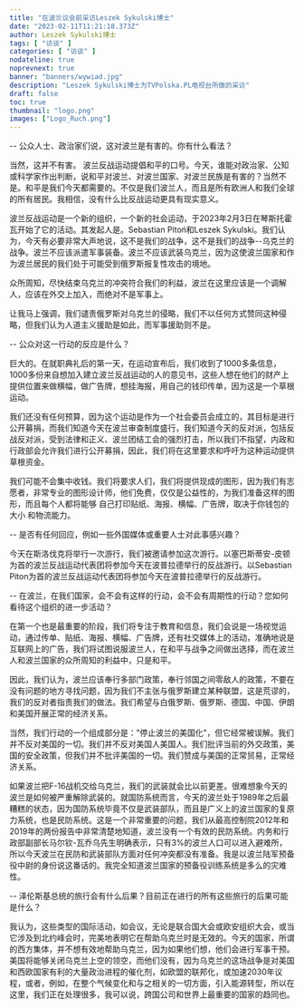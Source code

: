 ```yaml
---
title: "在波兰议会前采访Leszek Sykulski博士"
date: "2023-02-11T11:21:18.373Z"
author: Leszek Sykulski博士
tags: [ "访谈" ]
categories: [ "访谈" ]
nodateline: true
noprevnext: true
banner: "banners/wywiad.jpg"
description: "Leszek Sykulski博士为TVPolska.PL电视台所做的采访"
draft: false
toc: true
thumbnail: "logo.png"
images: ["Logo_Ruch.png"]
---
```


-- 公众人士、政治家们说，这对波兰是有害的。你有什么看法？


当然，这并不有害。
波兰反战运动提倡和平的口号。今天，谁能对政治家、公知或科学家作出判断，说和平对波兰、对波兰国家、对波兰民族是有害的？当然不是。和平是我们今天都需要的。不仅是我们波兰人，而且是所有欧洲人和我们全球的所有居民。我相信，没有什么比反战运动更具有现实意义。


波兰反战运动是一个新的组织，一个新的社会运动，于2023年2月3日在琴斯托霍瓦开始了它的活动。其发起人是。Sebastian Pitoń和Leszek Sykulski。我们认为，今天有必要非常大声地说，这不是我们的战争，这不是我们的战争--乌克兰的战争。波兰不应该派遣军事装备。波兰不应该武装乌克兰，因为这使波兰国家和作为波兰居民的我们处于可能受到俄罗斯报复性攻击的境地。


众所周知，尽快结束乌克兰的冲突符合我们的利益，波兰在这里应该是一个调解人，应该在外交上加入，而绝对不是军事上。


让我马上强调，我们谴责俄罗斯对乌克兰的侵略，我们不以任何方式赞同这种侵略，但我们认为人道主义援助是如此，而军事援助则不是。


-- 公众对这一行动的反应是什么？


巨大的。在就职典礼后的第一天，在运动宣布后，我们收到了1000多条信息，1000多份来自想加入建立波兰反战运动的人的意见书，这些人想在他们的财产上提供位置来做横幅，做广告牌，想挂海报，用自己的钱印传单，因为这是一个草根运动。


我们还没有任何预算，因为这个运动是作为一个社会委员会成立的，其目标是进行公开募捐，而我们知道今天在波兰审查制度盛行，我们知道今天的反对派，包括反战反对派，受到法律和正义、波兰团结工会的强烈打击，所以我们不指望，内政和行政部会允许我们进行公开募捐，因此，我们将在这里要求和呼吁为这种运动提供草根资金。


我们可能不会集中收钱。我们将要求人们，我们将提供现成的图形，因为我们有志愿者，非常专业的图形设计师，他们免费，仅仅是公益性的，为我们准备这样的图形，而且每个人都将能够 自己打印贴纸、海报、横幅、广告牌，取决于你钱包的大小 和物流能力。


-- 是否有任何回应，例如一些外国媒体或重要人士对此事感兴趣？


今天在斯洛伐克将举行一次游行，我们被邀请参加这次游行。以塞巴斯蒂安-皮顿为首的波兰反战运动代表团将参加今天在波普拉德举行的反战游行。以Sebastian Piton为首的波兰反战运动代表团将参加今天在波普拉德举行的反战游行。


-- 在波兰，在我们国家，会不会有这样的行动，会不会有周期性的行动？您如何看待这个组织的进一步活动？


在第一个也是最重要的阶段，我们将专注于教育和信息，我们会说是一场视觉运动，通过传单、贴纸、海报、横幅、广告牌，还有社交媒体上的活动，准确地说是互联网上的广告，我们将试图说服波兰人，在和平与战争之间做出选择，而在波兰人和波兰国家的众所周知的利益中，只是和平。


因此，我们认为，波兰应该奉行多部门政策，奉行邻国之间零敌人的政策，不要在没有问题的地方寻找问题，因为我们不主张与俄罗斯建立某种联盟，这是荒谬的，我们的反对者指责我们的做法。我们希望与白俄罗斯、俄罗斯、德国、中国、伊朗和美国开展正常的经济关系。


当然，我们行动的一个组成部分是："停止波兰的美国化"，但它经常被误解。我们并不反对美国的一切。我们并不反对美国人美国人。我们批评当前的外交政策，美国的安全政策，但我们并不批评美国的一切。我们赞成与美国的正常贸易，正常经济关系。


如果波兰把F-16战机交给乌克兰，我们的武装就会比以前更差。很难想象今天的波兰是如何被严重解除武装的。就国防系统而言，今天的波兰处于1989年之后最糟糕的状态，因为国防系统毕竟不仅是武装部队，而且是广义上的波兰国家的复原力系统，也是民防系统。这是一个非常重要的问题，我们从最高控制院2012年和2019年的两份报告中非常清楚地知道，波兰没有一个有效的民防系统。内务和行政部副部长马尔钦-瓦乔乌先生明确表示，只有3%的波兰人口可以进入避难所，所以今天波兰在民防和武装部队方面对任何冲突都没有准备。我是以波兰陆军预备役中尉的身份说这番话的。我完全知道波兰国家的预备役训练系统是多么的灾难性。


-- 泽伦斯基总统的旅行会有什么后果？目前正在进行的所有这些旅行的后果可能是什么？


我认为，这些类型的国际活动，如会议，无论是联合国大会或欧安组织大会，或当它涉及到北约峰会时，完美地表明它在帮助乌克兰时是无效的。今天的国家，所谓的西方集体，并不想有效地帮助乌克兰，因为如果他们想，他们会进行军事干预。
美国将能够关闭乌克兰上空的领空，而他们没有，因为乌克兰的这场战争是对美国和西欧国家有利的大量政治进程的催化剂，如欧盟的联邦化，或加速2030年议程，或者，例如，在整个气候变化和与之相关的一切方面，引入能源转型，所以在这里，我们正在处理很多，我可以说，跨国公司和世界上最重要的国家的趋同也。
